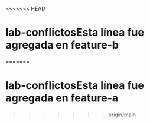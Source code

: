 <<<<<<< HEAD
# lab-conflictosEsta línea fue agregada en feature-b
=======
# lab-conflictosEsta línea fue agregada en feature-a
>>>>>>> origin/main
